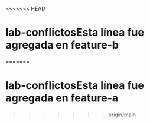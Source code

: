 <<<<<<< HEAD
# lab-conflictosEsta línea fue agregada en feature-b
=======
# lab-conflictosEsta línea fue agregada en feature-a
>>>>>>> origin/main
